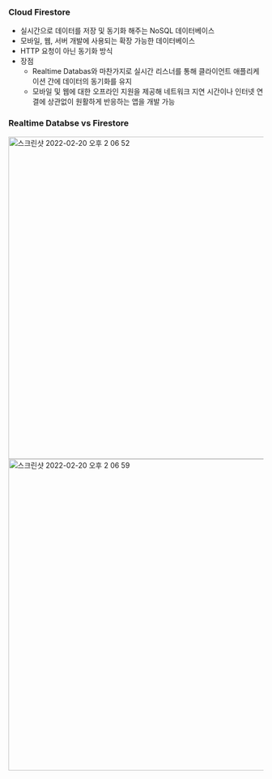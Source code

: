 ### Cloud Firestore
  - 실시간으로 데이터를 저장 및 동기화 해주는 NoSQL 데이터베이스
  - 모바일, 웹, 서버 개발에 사용되는 확장 가능한 데이터베이스
  - HTTP 요청이 아닌 동기화 방식
  - 장점
    - Realtime Databas와 마찬가지로 실시간 리스너를 통해 클라이언트 애플리케이션 간에 데이터의 동기화를 유지
    - 모바일 및 웹에 대한 오프라인 지원을 제공해 네트워크 지연 시간이나 인터넷 연결에 상관없이 원활하게 반응하는 앱을 개발 가능
 
### Realtime Databse vs Firestore
<img width="636" alt="스크린샷 2022-02-20 오후 2 06 52" src="https://user-images.githubusercontent.com/67041069/154829165-45974844-c18c-4067-af25-1cf76b7cdd8e.png">
<img width="615" alt="스크린샷 2022-02-20 오후 2 06 59" src="https://user-images.githubusercontent.com/67041069/154829166-aeb092b5-667e-47b2-8962-8438ff6e58d3.png">


